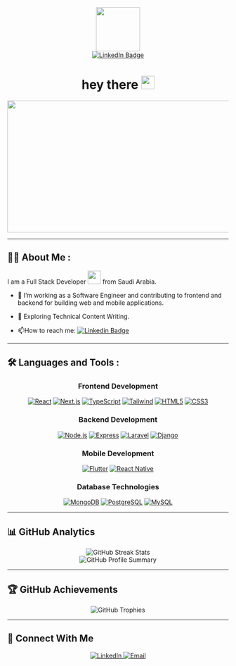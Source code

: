 <div id="header" align="center">
  <img src="https://media.giphy.com/media/M9gbBd9nbDrOTu1Mqx/giphy.gif" width="100"/>
  <div id="badges">
    <a href="https://www.linkedin.com/in/mohamed-ebeid-dev">
      <img src="https://img.shields.io/badge/LinkedIn-blue?style=for-the-badge&logo=linkedin&logoColor=white" alt="LinkedIn Badge"/>
    </a>
  </div>
  <h1>
    hey there
    <img src="https://media.giphy.com/media/hvRJCLFzcasrR4ia7z/giphy.gif" width="30px"/>
  </h1>
</div>
<div align="center">
  <img src="https://media.giphy.com/media/dWesBcTLavkZuG35MI/giphy.gif" width="600" height="300"/>
</div>

***
## :woman_technologist: About Me :
I am a Full Stack Developer <img src="https://media.giphy.com/media/WUlplcMpOCEmTGBtBW/giphy.gif" width="30"> from Saudi Arabia.
- :telescope: I’m working as a Software Engineer and contributing to frontend and backend for building web and mobile applications.

- :seedling: Exploring Technical Content Writing.

- :mailbox:How to reach me: [![Linkedin Badge](https://img.shields.io/badge/-kakbar-blue?style=flat&logo=Linkedin&logoColor=white)](https://www.linkedin.com/in/mohamed-ebeid-a05240204/)

***
## :hammer_and_wrench: Languages and Tools :
<div align="center">

### Frontend Development

[![React](https://skillicons.dev/icons?i=react)](https://reactjs.org/)
[![Next.js](https://skillicons.dev/icons?i=nextjs)](https://nextjs.org/)
[![TypeScript](https://skillicons.dev/icons?i=ts)](https://www.typescriptlang.org/)
[![Tailwind](https://skillicons.dev/icons?i=tailwind)](https://tailwindcss.com/)
[![HTML5](https://skillicons.dev/icons?i=html)](https://developer.mozilla.org/en-US/docs/Web/HTML)
[![CSS3](https://skillicons.dev/icons?i=css)](https://developer.mozilla.org/en-US/docs/Web/CSS)

### Backend Development

[![Node.js](https://skillicons.dev/icons?i=nodejs)](https://nodejs.org/)
[![Express](https://skillicons.dev/icons?i=express)](https://expressjs.com/)
[![Laravel](https://skillicons.dev/icons?i=laravel)](https://laravel.com/)
[![Django](https://skillicons.dev/icons?i=django)](https://www.djangoproject.com/)

### Mobile Development

[![Flutter](https://skillicons.dev/icons?i=flutter)](https://flutter.dev/)
[![React Native](https://skillicons.dev/icons?i=react)](https://reactnative.dev/)

### Database Technologies

[![MongoDB](https://skillicons.dev/icons?i=mongodb)](https://www.mongodb.com/)
[![PostgreSQL](https://skillicons.dev/icons?i=postgres)](https://www.postgresql.org/)
[![MySQL](https://skillicons.dev/icons?i=mysql)](https://www.mysql.com/)

</div>

___


## 📊 GitHub Analytics

<div align="center">
  <img src="https://github-readme-streak-stats.herokuapp.com/?user=mohamed-ebeid&theme=tokyonight" alt="GitHub Streak Stats" />
  <br>
  <img src="https://github-profile-summary-cards.vercel.app/api/cards/profile-details?username=mohamed-ebeid&theme=tokyonight" alt="GitHub Profile Summary" />
</div>

***

## 🏆 GitHub Achievements

<div align="center">
  <img src="https://github-profile-trophy.vercel.app/?username=mohamed-ebeid&theme=tokyonight&column=4&margin-w=15&margin-h=15" alt="GitHub Trophies"/>
</div>

***

## 🤝 Connect With Me

<div align="center">
  <a href="https://www.linkedin.com/in/mohamed-ebeid-dev">
    <img src="https://img.shields.io/badge/LinkedIn-0077B5?style=for-the-badge&logo=linkedin&logoColor=white" alt="LinkedIn"/>
  </a>
  <a href="mailto:mohmedalhkim@gmail.com">
    <img src="https://img.shields.io/badge/Gmail-D14836?style=for-the-badge&logo=gmail&logoColor=white" alt="Email"/>
  </a>
</div>


<!--
**Mohamed-Ebeid/Mohamed-Ebeid** is a ✨ _special_ ✨ repository because its `README.md` (this file) appears on your GitHub profile.

Here are some ideas to get you started:

- 🔭 I’m currently working on ...
- 🌱 I’m currently learning ...
- 👯 I’m looking to collaborate on ...
- 🤔 I’m looking for help with ...
- 💬 Ask me about ...
- 📫 How to reach me: ...
- 😄 Pronouns: ...
- ⚡ Fun fact: ...
-->
